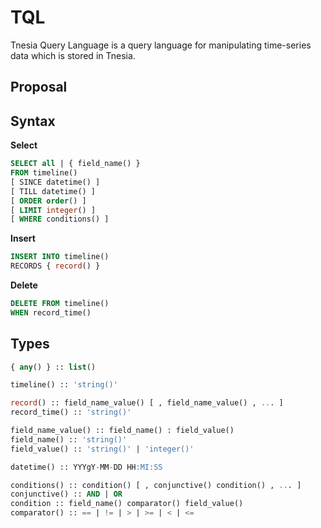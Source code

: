 TQL
======

Tnesia Query Language is a query language for manipulating time-series data which is stored in Tnesia.

Proposal
-----

Syntax
---

**Select**

```sql
SELECT all | { field_name() }
FROM timeline()
[ SINCE datetime() ]
[ TILL datetime() ]
[ ORDER order() ]
[ LIMIT integer() ]
[ WHERE conditions() ]
```

**Insert**

```sql
INSERT INTO timeline()
RECORDS { record() }
```

**Delete**

```sql
DELETE FROM timeline()
WHEN record_time()
```

Types
---

```sql
{ any() } :: list()

timeline() :: 'string()'

record() :: field_name_value() [ , field_name_value() , ... ]
record_time() :: 'string()'

field_name_value() :: field_name() : field_value()
field_name() :: 'string()'
field_value() :: 'string()' | 'integer()'

datetime() :: YYYgY-MM-DD HH:MI:SS

conditions() :: condition() [ , conjunctive() condition() , ... ]
conjunctive() :: AND | OR
condition :: field_name() comparator() field_value()
comparator() :: == | != | > | >= | < | <=
```